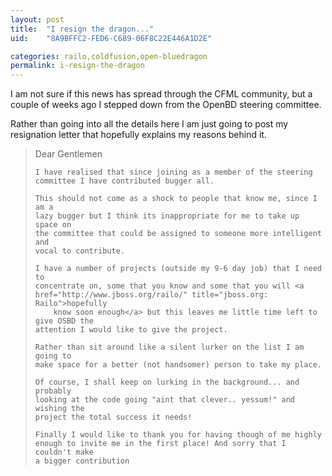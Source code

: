 ```yaml
---
layout: post
title:  "I resign the dragon..."
uid:	"8A9BFFC2-FED6-C689-06F8C22E446A1D2E"

categories: railo,coldfusion,open-bluedragon
permalink: i-resign-the-dragon
---
```

I am not sure if this news has spread through the CFML community, but a couple of weeks ago I stepped down from the OpenBD steering committee.

Rather than going into all the details here I am just going to post my resignation letter that hopefully explains my reasons behind it.

<blockquote>
	Dear Gentlemen

	I have realised that since joining as a member of the steering  
	committee I have contributed bugger all.

	This should not come as a shock to people that know me, since I am a  
	lazy bugger but I think its inappropriate for me to take up space on  
	the committee that could be assigned to someone more intelligent and  
	vocal to contribute.

	I have a number of projects (outside my 9-6 day job) that I need to  
	concentrate on, some that you know and some that you will <a href="http://www.jboss.org/railo/" title="jboss.org: Railo">hopefully  
		know soon enough</a> but this leaves me little time left to give OSBD the  
	attention I would like to give the project.

	Rather than sit around like a silent lurker on the list I am going to  
	make space for a better (not handsomer) person to take my place.

	Of course, I shall keep on lurking in the background... and probably  
	looking at the code going "aint that clever.. yessum!" and wishing the  
	project the total success it needs!

	Finally I would like to thank you for having though of me highly  
	enough to invite me in the first place! And sorry that I couldn't make  
	a bigger contribution
	
</blockquote>